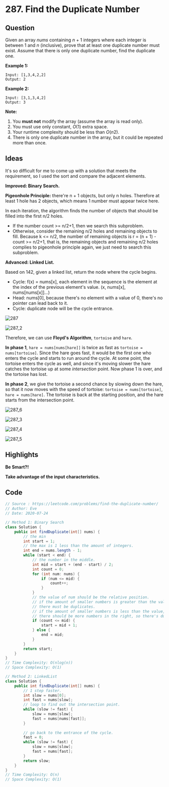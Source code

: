 # 287. Find the Duplicate Number

## Question

Given an array *nums* containing *n* + 1 integers where each integer is between 1 and *n* (inclusive), prove that at least one duplicate number must exist. Assume that there is only one duplicate number, find the duplicate one.

**Example 1:**

```
Input: [1,3,4,2,2]
Output: 2
```

**Example 2:**

```
Input: [3,1,3,4,2]
Output: 3
```

**Note:**

1. You **must not** modify the array (assume the array is read only).
2. You must use only constant, *O*(1) extra space.
3. Your runtime complexity should be less than *O*(*n*2).
4. There is only one duplicate number in the array, but it could be repeated more than once.

## Ideas

It's so difficult for me to come up with a solution that meets the requirement, so I used the sort and compare the adjacent elements.

**Improved: Binary Search.**

**Pigeonhole Principle:** there're n + 1 objects, but only n holes. Therefore at least 1 hole has 2 objects, which means 1 number must appear twice here.

In each iteration, the algorithm finds the number of objects that should be filled into the first n/2 holes.

- If the number count >= n/2+1, then we search this subproblem.
- Otherwise, consider the remaining n/2 holes and remaining objects to fill. Because k <= n/2, the number of remaining objects is r = (n + 1) - count >= n/2+1, that is, the remaining objects and remaining n/2 holes complies to pigeonhole principle again, we just need to search this subproblem.

**Advanced: Linked List.**

Based on 142, given a linked list, return the node where the cycle begins.

- Cycle: f(x) = nums[x], each element in the sequence is the element at the index of the previous element's value. (x, nums[x], nums[nums[x]]...)
- Head: nums[0], because there's no element with a value of 0, there's no pointer can lead back to it.
- Cycle: duplicate node will be the cycle entrance.

![287](C:\Users\shenm\Desktop\CS\Leetcode\images\287.png)

![287_2](C:\Users\shenm\Desktop\CS\Leetcode\images\287_2.jpg)

Therefore, we can use **Floyd's Algorithm**, `tortoise` and `hare`.

**In phase 1**, `hare = nums[nums[hare]]` is twice as fast as `tortoise = nums[tortoise]`. Since the hare goes fast, it would be the first one who enters the cycle and starts to run around the cycle. At some point, the tortoise enters the cycle as well, and since it's moving slower the hare catches the tortoise up at some *intersection* point. Now phase 1 is over, and the tortoise has lost.

**In phase 2**, we give the tortoise a second chance by slowing down the hare, so that it now moves with the speed of tortoise: `tortoise = nums[tortoise]`, `hare = nums[hare]`. The tortoise is back at the starting position, and the hare starts from the intersection point.

![287_6](C:\Users\shenm\Desktop\CS\Leetcode\images\287_4.jpg)

![287_3](C:\Users\shenm\Desktop\CS\Leetcode\images\287_3.png)

![287_4](C:\Users\shenm\Desktop\CS\Leetcode\images\287_4.jpg)

![287_5](C:\Users\shenm\Desktop\CS\Leetcode\images\287_5.png)



## Highlights

**Be Smart?!**

**Take advantage of the input characteristics.**

## Code

```java
// Source : https://leetcode.com/problems/find-the-duplicate-number/
// Author: Eve
// Date: 2020-07-24

// Method 1: Binary Search
class Solution {
    public int findDuplicate(int[] nums) {
        // the min
        int start = 1;
        // the max is 1 less than the amount of integers.
        int end = nums.length - 1;
        while (start < end) {
            // the number in the middle.
            int mid = start + (end - start) / 2;
            int count = 0;
            for (int num: nums) {
                if (num <= mid) {
                    count++;
                }
            }
            // the value of num should be the relative position. 
            // if the amount of smaller numbers is greater than the value,
            // there must be duplicates.
            // if the amount of smaller numbers is less than the value,
            // there should be more numbers in the right, so there's duplicates.
            if (count <= mid) {
                start = mid + 1;
            } else {
                end = mid;
            }
        }
        return start;
    }
}
// Time Complexity: O(nlog(n))
// Space Complexity: O(1)

// Method 2: LinkedList
class Solution {
    public int findDuplicate(int[] nums) {
        // 1 step faster.
        int slow = nums[0];
        int fast = nums[slow];
        // loop to find out the intersection point.
        while (slow != fast) {
            slow = nums[slow];
            fast = nums[nums[fast]];
        }
        
        // go back to the entrance of the cycle.
        fast = 0;
        while (slow != fast) {
            slow = nums[slow];
            fast = nums[fast];
        }
        return slow;
    }
}
// Time Complexity: O(n)
// Space Complexity: O(1)
```

